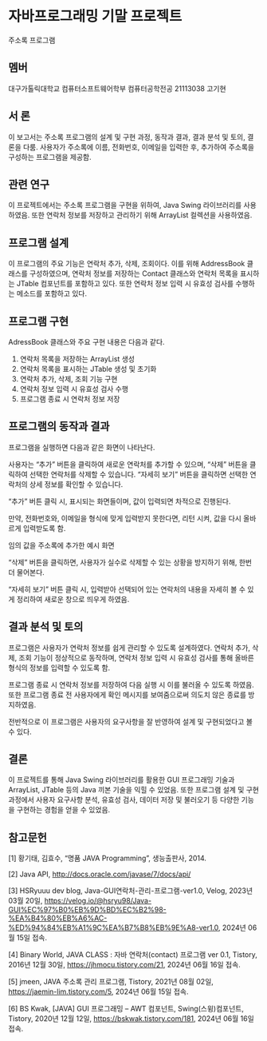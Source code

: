 # 자바프로그래밍 기말 프로젝트
주소록 프로그램

## 멤버
대구가톨릭대학교 컴퓨터소프트웨어학부 컴퓨터공학전공
21113038 고기현

## 서   론
이 보고서는 주소록 프로그램의 설계 및 구현 과정, 동작과 결과, 결과 분석 및 토의, 결론을 다룸. 사용자가 주소록에 이름, 전화번호, 이메일을 입력한 후, 추가하여 주소록을 구성하는 프로그램을 제공함.

## 관련 연구
이 프로젝트에서는 주소록 프로그램을 구현을 위하여, Java Swing 라이브러리를 사용하였음. 또한 연락처 정보를 저장하고 관리하기 위해 ArrayList 컬렉션을 사용하였음.
<br/>

## 프로그램 설계
이 프로그램의 주요 기능은 연락처 추가, 삭제, 조회이다. 이를 위해 AddressBook 클래스를 구성하였으며, 연락처 정보를 저장하는 Contact 클래스와 연락처 목록을 표시하는 JTable 컴포넌트를 포함하고 있다. 또한 연락처 정보 입력 시 유효성 검사를 수행하는 메소드를 포함하고 있다.
<br/>

## 프로그램 구현
AdressBook 클래스와 주요 구현 내용은 다음과 같다.

1. 연락처 목록을 저장하는 ArrayList 생성
2. 연락처 목록을 표시하는 JTable 생성 및 초기화
3. 연락처 추가, 삭제, 조회 기능 구현
4. 연락처 정보 입력 시 유효성 검사 수행
5. 프로그램 종료 시 연락처 정보 저장

## 프로그램의 동작과 결과
프로그램을 실행하면 다음과 같은 화면이 나타난다.

사용자는 “추가” 버튼을 클릭하여 새로운 연락처를 추가할 수 있으며, “삭제” 버튼을 클릭하여 선택한 연락처를 삭제할 수 있습니다. “자세히 보기” 버튼을 클릭하면 선택한 연락처의 상세 정보를 확인할 수 있습니다.


“추가” 버튼 클릭 시, 표시되는 화면들이며, 값이 입력되면 차적으로 진행된다.

만약, 전화번호와, 이메일을 형식에 맞게 입력받지 못한다면, 리턴 시켜, 값을 다시 올바르게 입력받도록 함.

임의 값을 주소록에 추가한 예시 화면

“삭제” 버튼을 클릭하면, 사용자가 실수로 삭제할 수 있는 상황을 방지하기 위해, 한번 더 물어본다.

“자세히 보기” 버튼 클릭 시, 입력받아 선택되어 있는 연락처의 내용을 자세히 볼 수 있게 정리하여 새로운 창으로 띄우게 하였음.

## 결과 분석 및 토의
프로그램은 사용자가 연락처 정보를 쉽게 관리할 수 있도록 설계하였다. 연락처 추가, 삭제, 조회 기능이 정상적으로 동작하며, 연락처 정보 입력 시 유효성 검사를 통해 올바른 형식의 정보를 입력할 수 있도록 함.

프로그램 종료 시 연락처 정보를 저장하여 다음 실행 시 이를 불러올 수 있도록 하였음. 또한 프로그램 종료 전 사용자에게 확인 메시지를 보여줌으로써 의도치 않은 종료를 방지하였음.

전반적으로 이 프로그램은 사용자의 요구사항을 잘 반영하여 설계 및 구현되었다고 볼 수 있다.

## 결론
이 프로젝트를 통해 Java Swing 라이브러리를 활용한 GUI 프로그래밍 기술과 ArrayList, JTable 등의 Java 끼본 기술을 익힐 수 있었음. 또한 프로그램 설계 및 구현 과정에서 사용자 요구사항 분석, 유효성 검사, 데이터 저장 및 불러오기 등 다양한 기능을 구현하는 경험을 얻을 수 있었음.

## 참고문헌
[1] 황기태, 김효수, “명품 JAVA Programming”, 생능출판사, 2014.

[2] Java API, http://docs.oracle.com/javase/7/docs/api/

[3] HSRyuuu dev blog, Java-GUI연락처-관리-프로그램-ver1.0, Velog, 2023년 03월 20일, https://velog.io/@hsryu98/Java-GUI%EC%97%B0%EB%9D%BD%EC%B2%98-%EA%B4%80%EB%A6%AC-%ED%94%84%EB%A1%9C%EA%B7%B8%EB%9E%A8-ver1.0, 2024년 06월 15일 접속.

[4] Binary World, JAVA CLASS : 자바 연락처(contact) 프로그램 ver 0.1, Tistory, 2016년 12월 30일, https://jhmocu.tistory.com/21, 2024년 06월 16일 접속.

[5] jmeen, JAVA 주소록 관리 프로그램, Tistory, 2021년 08월 02일, https://jaemin-lim.tistory.com/5, 2024년 06월 15일 접속.

[6] BS Kwak, [JAVA] GUI 프로그래밍 – AWT 컴포넌트, Swing(스윙)컴포넌트, Tistory, 2020년 12월 12일, https://bskwak.tistory.com/181, 2024년 06월 16일 접속.
